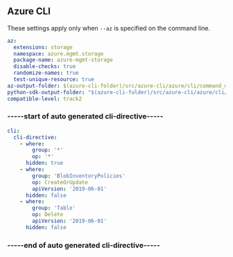 

## Azure CLI

These settings apply only when `--az` is specified on the command line.

``` yaml $(az)
az:
  extensions: storage
  namespace: azure.mgmt.storage
  package-name: azure-mgmt-storage
  disable-checks: true
  randomize-names: true
  test-unique-resource: true
az-output-folder: $(azure-cli-folder)/src/azure-cli/azure/cli/command_modules/storage
python-sdk-output-folder: "$(azure-cli-folder)/src/azure-cli/azure/cli/command_modules/storage/vendored_sdks/storage"
compatible-level: track2
```

### -----start of auto generated cli-directive----- ###
``` yaml $(az)
cli:
  cli-directive:
    - where:
        group: '*'
        op: '*'
      hidden: true
    - where:
        group: 'BlobInventoryPolicies'
        op: CreateOrUpdate
        apiVersion: '2019-06-01'
      hidden: false
    - where:
        group: 'Table'
        op: Delete
        apiVersion: '2019-06-01'
      hidden: false
```
### -----end of auto generated cli-directive----- ###
